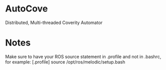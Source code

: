 # AutoCove
Distributed, Multi-threaded Coverity Automator

# Notes
Make sure to have your ROS source statement in .profile and not in .bashrc, for example:
[.profile]
source /opt/ros/melodic/setup.bash
